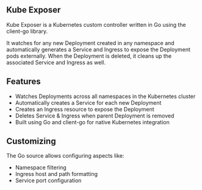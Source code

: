 ## Kube Exposer

Kube Exposer is a Kubernetes custom controller written in Go using the client-go library.

It watches for any new Deployment created in any namespace and automatically generates a Service and Ingress to expose the Deployment pods externally. 
When the Deployment is deleted, it cleans up the associated Service and Ingress as well.

## Features
- Watches Deployments across all namespaces in the Kubernetes cluster
- Automatically creates a Service for each new Deployment
- Creates an Ingress resource to expose the Deployment
- Deletes Service & Ingress when parent Deployment is removed
- Built using Go and client-go for native Kubernetes integration

## Customizing

The Go source allows configuring aspects like:
- Namespace filtering
- Ingress host and path formatting
- Service port configuration
